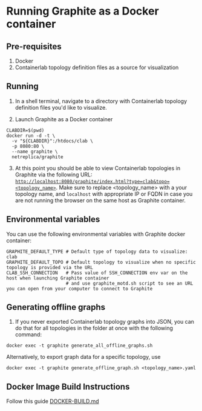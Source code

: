 # Running Graphite as a Docker container

## Pre-requisites

1. Docker
2. Containerlab topology definition files as a source for visualization

## Running

1. In a shell terminal, navigate to a directory with Containerlab topology definition files you'd like to visualize.

2. Launch Graphite as a Docker container

```Shell
CLABDIR=$(pwd)
docker run -d -t \
  -v "${CLABDIR}":/htdocs/clab \
  -p 8080:80 \
  --name graphite \
  netreplica/graphite
````

3. At this point you should be able to view Containerlab topologies in Graphite via the following URL: [`http://localhost:8080/graphite/index.html?type=clab&topo=<topology_name>`](http://localhost:8080/graphite/index.html?type=clab&topo=<topology_name>). Make sure to replace <topology_name> with a your topology name, and `localhost` with appropriate IP or FQDN in case you are not running the browser on the same host as Graphite container.

## Environmental variables

You can use the following environmental variables with Graphite docker container:

```Shell
GRAPHITE_DEFAULT_TYPE # Default type of topology data to visualize: clab
GRAPHITE_DEFAULT_TOPO # Default topology to visualize when no specific topology is provided via the URL
CLAB_SSH_CONNECTION   # Pass value of SSH_CONNECTION env var on the host when launching Graphite container
                      # and use graphite_motd.sh script to see an URL you can open from your computer to connect to Graphite
```

## Generating offline graphs

1. If you never exported Containerlab topology graphs into JSON, you can do that for all topologies in the folder at once with the following command:

```Shell
docker exec -t graphite generate_all_offline_graphs.sh
````

  Alternatively, to export graph data for a specific topology, use

```Shell
docker exec -t graphite generate_offline_graph.sh <topology_name>.yaml
````

## Docker Image Build Instructions

Follow this guide [DOCKER-BUILD.md](DOCKER-BUILD.md)
